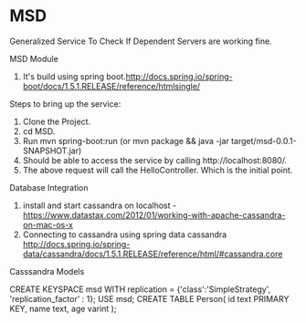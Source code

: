 # MSD

Generalized Service To Check If Dependent Servers are working fine.


MSD Module
1) It's build using spring boot.http://docs.spring.io/spring-boot/docs/1.5.1.RELEASE/reference/htmlsingle/

Steps to bring up the service:
1) Clone the Project.
2) cd MSD.
3) Run mvn spring-boot:run (or mvn package && java -jar target/msd-0.0.1-SNAPSHOT.jar)
4) Should be able to access the service by calling  http://localhost:8080/.
5) The above request will call the HelloController. Which is the initial point.


Database Integration
1) install and start cassandra on localhost - https://www.datastax.com/2012/01/working-with-apache-cassandra-on-mac-os-x
2) Connecting to cassandra using spring data cassandra http://docs.spring.io/spring-data/cassandra/docs/1.5.1.RELEASE/reference/html/#cassandra.core



Casssandra Models

CREATE KEYSPACE msd WITH replication = {'class':'SimpleStrategy', 'replication_factor' : 1};
USE msd;
CREATE TABLE Person(
   id text PRIMARY KEY,
   name text,
   age varint
   );